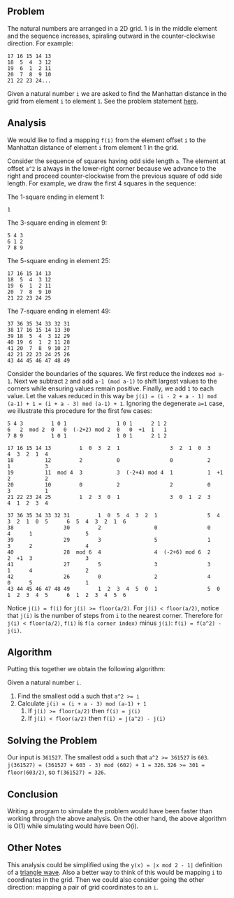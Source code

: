 ## Problem

The natural numbers are arranged in a 2D grid. 1 is in the middle element and the sequence increases, spiraling outward in the counter-clockwise direction. For example:

    17 16 15 14 13
    18  5  4  3 12
    19  6  1  2 11
    20  7  8  9 10
    21 22 23 24...

Given a natural number `i` we are asked to find the Manhattan distance in the grid from element `i` to element `1`. See the problem statement [here](http://adventofcode.com/2017/day/3).

## Analysis

We would like to find a mapping `f(i)` from the element offset `i` to the Manhattan distance of element `i` from element 1 in the grid.

Consider the sequence of squares having odd side length `a`. The element at offset `a^2` is always in the lower-right corner because we advance to the right and proceed counter-clockwise from the previous square of odd side length. For example, we draw the first 4 squares in the sequence:

The 1-square ending in element 1:

    1

The 3-square ending in element 9:

    5 4 3
    6 1 2
    7 8 9

The 5-square ending in element 25:

    17 16 15 14 13
    18  5  4  3 12
    19  6  1  2 11
    20  7  8  9 10
    21 22 23 24 25

The 7-square ending in element 49:

    37 36 35 34 33 32 31
    38 17 16 15 14 13 30
    39 18  5  4  3 12 29
    40 19  6  1  2 11 28
    41 20  7  8  9 10 27
    42 21 22 23 24 25 26
    43 44 45 46 47 48 49

Consider the boundaries of the squares. We first reduce the indexes `mod a-1`. Next we subtract `2` and add `a-1 (mod a-1)` to shift largest values to the corners while ensuring values remain positive. Finally, we add `1` to each value. Let the values reduced in this way be `j(i) = (i - 2 + a - 1) mod (a-1) + 1 = (i + a - 3) mod (a-1) + 1`. Ignoring the degenerate `a=1` case, we illustrate this procedure for the first few cases:

    5 4 3         1 0 1                1 0 1      2 1 2
    6   2  mod 2  0   0  (-2+2) mod 2  0   0  +1  1   1
    7 8 9         1 0 1                1 0 1      2 1 2

    17 16 15 14 13         1  0  3  2  1                3  2  1  0  3      4  3  2  1  4
    18          12         2           0                0           2      1           3
    19          11  mod 4  3           3  (-2+4) mod 4  1           1  +1  2           2
    20          10         0           2                2           0      3           1
    21 22 23 24 25         1  2  3  0  1                3  0  1  2  3      4  1  2  3  4

    37 36 35 34 33 32 31         1  0  5  4  3  2  1                5  4  3  2  1  0  5      6  5  4  3  2  1  6
    38                30         2                 0                0                 4      1                 5
    39                29         3                 5                1                 3      2                 4
    40                28  mod 6  4                 4  (-2+6) mod 6  2                 2  +1  3                 3
    41                27         5                 3                3                 1      4                 2
    42                26         0                 2                4                 0      5                 1
    43 44 45 46 47 48 49         1  2  3  4  5  0  1                5  0  1  2  3  4  5      6  1  2  3  4  5  6

Notice `j(i) = f(i)` for `j(i) >= floor(a/2)`. For `j(i) < floor(a/2)`, notice that `j(i)` is the number of steps from `i` to the nearest corner. Therefore for `j(i) < floor(a/2)`, `f(i)` is `f(a corner index)` minus `j(i)`: `f(i) = f(a^2) - j(i)`.

## Algorithm

Putting this together we obtain the following algorithm:

Given a natural number `i`.

1. Find the smallest odd `a` such that `a^2 >= i`
1. Calculate `j(i) = (i + a - 3) mod (a-1) + 1`
    1. If `j(i) >= floor(a/2)` then `f(i) = j(i)`
    1. If `j(i) < floor(a/2)` then `f(i) = j(a^2) - j(i)`

## Solving the Problem

Our input is `361527`. The smallest odd `a` such that `a^2 >= 361527` is `603`. `j(361527) = (361527 + 603 - 3) mod (602) + 1 = 326`. `326 >= 301 = floor(603/2)`, so `f(361527) = 326`.

## Conclusion

Writing a program to simulate the problem would have been faster than working through the above analysis. On the other hand, the above algorithm is O(1) while simulating would have been O(i).

## Other Notes

This analysis could be simplified using the `y(x) = |x mod 2 - 1|` definition of a [triangle wave](https://en.wikipedia.org/wiki/Triangle_wave). Also a better way to think of this would be mapping `i` to coordinates in the grid. Then we could also consider going the other direction: mapping a pair of grid coordinates to an `i`.
